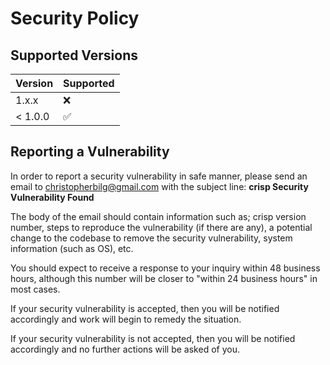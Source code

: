 # Security Policy

## Supported Versions

|  Version  | Supported          |
| --------- | ------------------ |
| 1.x.x     | :x:                |
| < 1.0.0   | :white_check_mark: |

## Reporting a Vulnerability

In order to report a security vulnerability in safe manner, please send an email to [christopherbilg@gmail.com](mailto:christopherbilg@gmail.com) with the subject line: **crisp Security Vulnerability Found**

The body of the email should contain information such as; crisp version number, steps to reproduce the vulnerability (if there are any), a potential change to the codebase to remove the security vulnerability, system information (such as OS), etc.

You should expect to receive a response to your inquiry within 48 business hours, although this number will be closer to "within 24 business hours" in most cases.

If your security vulnerability is accepted, then you will be notified accordingly and work will begin to remedy the situation.

If your security vulnerability is not accepted, then you will be notified accordingly and no further actions will be asked of you.
